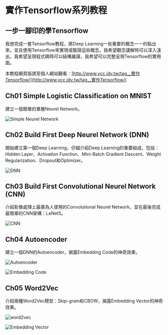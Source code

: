 # 實作Tensorflow系列教程

## 一步一腳印的學Tensorflow

我想完成一套Tensorflow教程，將Deep Learning一些重要的概念一一的點出來，並且使用Tensorflow來實現或驗證這些概念。我希望觀念講解時可以深入淺出，我希望呈現程式碼時可以結構嚴謹，我希望可以完整呈現Tensorflow的實用面。

本教程網頁版請至個人網站觀看：[http://www.ycc.idv.tw/tag__實作Tensorflow/](http://www.ycc.idv.tw/tag__實作Tensorflow/)

## Ch01 Simple Logistic Classification on MNIST

建立一個簡單的單層Neurel Network。

![Simple Neurel Network](https://raw.githubusercontent.com/GitYCC/Tensorflow_Tutorial/master/img/TensorflowTutorial.002.jpeg)

## Ch02 Build First Deep Neurel Network (DNN)

開始建立第一個Deep Learning，仔細介紹Deep Learning的重要組成，包括：Hidden Layer、Activation Function、Mini-Batch Gradient Descent、Weight Regularization、Dropout和Optimizer。

![DNN](https://raw.githubusercontent.com/GitYCC/Tensorflow_Tutorial/master/img/TensorflowTutorial.003.jpeg)

## Ch03 Build First Convolutional Neurel Network (CNN)

介紹影像處理上最廣為人使用的Convolutional Neurel Network，並在最後完成最簡單的CNN架構：LeNet5。

![CNN](https://raw.githubusercontent.com/GitYCC/Tensorflow_Tutorial/master/img/TensorflowTutorial.006.jpeg)

## Ch04 Autoencoder

建立一個DNN的Autoencoder，揭露Embedding Code的神奇效果。

![Autoencoder](https://github.com/GitYCC/Tensorflow_Tutorial/blob/master/img/TensorflowTutorial.007.jpeg?raw=true)

![Embedding Code](https://raw.githubusercontent.com/GitYCC/Tensorflow_Tutorial/master/img/04_output_9_0.png)

## Ch05 Word2Vec

介紹兩種Word2Vec模型：Skip-gram和CBOW，揭露Embedding Vector的神奇效果。

![word2vec](https://raw.githubusercontent.com/GitYCC/Tensorflow_Tutorial/master/img/TensorflowTutorial.008.jpeg)

![Embedding Vector](https://raw.githubusercontent.com/GitYCC/Tensorflow_Tutorial/master/img/05_output_13_0.png)
